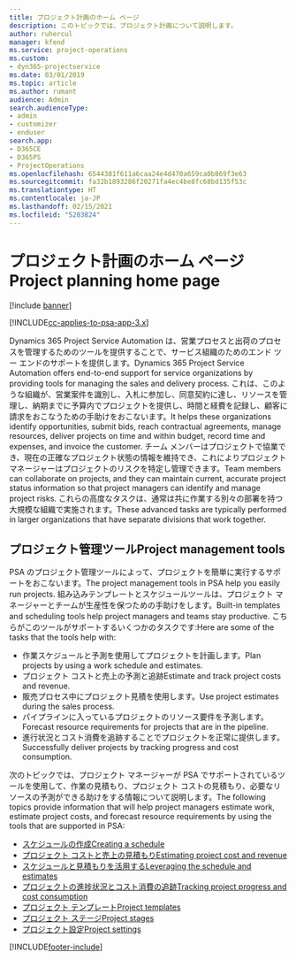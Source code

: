 ```yaml
---
title: プロジェクト計画のホーム ページ
description: このトピックでは、プロジェクト計画について説明します。
author: ruhercul
manager: kfend
ms.service: project-operations
ms.custom:
- dyn365-projectservice
ms.date: 03/01/2019
ms.topic: article
ms.author: rumant
audience: Admin
search.audienceType:
- admin
- customizer
- enduser
search.app:
- D365CE
- D365PS
- ProjectOperations
ms.openlocfilehash: 6544381f611a6caa24e4d470a659ca0b869f3e63
ms.sourcegitcommit: fa32b1893286f20271fa4ec4be8fc68bd135f53c
ms.translationtype: HT
ms.contentlocale: ja-JP
ms.lasthandoff: 02/15/2021
ms.locfileid: "5283824"
---
```

# <a name="project-planning-home-page"></a><span data-ttu-id="63add-103">プロジェクト計画のホーム ページ</span><span class="sxs-lookup"><span data-stu-id="63add-103">Project planning home page</span></span>

[!include [banner](../includes/psa-now-project-operations.md)]

[!INCLUDE[cc-applies-to-psa-app-3.x](../includes/cc-applies-to-psa-app-3x.md)]

<span data-ttu-id="63add-104">Dynamics 365 Project Service Automation は、営業プロセスと出荷のプロセスを管理するためのツールを提供することで、サービス組織のためのエンド ツー エンドのサポートを提供します。</span><span class="sxs-lookup"><span data-stu-id="63add-104">Dynamics 365 Project Service Automation offers end-to-end support for service organizations by providing tools for managing the sales and delivery process.</span></span> <span data-ttu-id="63add-105">これは、このような組織が、営業案件を識別し、入札に参加し、同意契約に達し、リソースを管理し、納期までに予算内でプロジェクトを提供し、時間と経費を記録し、顧客に請求をおこなうための手助けをおこないます。</span><span class="sxs-lookup"><span data-stu-id="63add-105">It helps these organizations identify opportunities, submit bids, reach contractual agreements, manage resources, deliver projects on time and within budget, record time and expenses, and invoice the customer.</span></span> <span data-ttu-id="63add-106">チーム メンバーはプロジェクトで協業でき、現在の正確なプロジェクト状態の情報を維持でき、これによりプロジェクト マネージャーはプロジェクトのリスクを特定し管理できます。</span><span class="sxs-lookup"><span data-stu-id="63add-106">Team members can collaborate on projects, and they can maintain current, accurate project status information so that project managers can identify and manage project risks.</span></span> <span data-ttu-id="63add-107">これらの高度なタスクは、通常は共に作業する別々の部署を持つ大規模な組織で実施されます。</span><span class="sxs-lookup"><span data-stu-id="63add-107">These advanced tasks are typically performed in larger organizations that have separate divisions that work together.</span></span>

## <a name="project-management-tools"></a><span data-ttu-id="63add-108">プロジェクト管理ツール</span><span class="sxs-lookup"><span data-stu-id="63add-108">Project management tools</span></span>

<span data-ttu-id="63add-109">PSA のプロジェクト管理ツールによって、プロジェクトを簡単に実行するサポートをおこないます。</span><span class="sxs-lookup"><span data-stu-id="63add-109">The project management tools in PSA help you easily run projects.</span></span> <span data-ttu-id="63add-110">組み込みテンプレートとスケジュールツールは、プロジェクト マネージャーとチームが生産性を保つための手助けをします。</span><span class="sxs-lookup"><span data-stu-id="63add-110">Built-in templates and scheduling tools help project managers and teams stay productive.</span></span> <span data-ttu-id="63add-111">こちらがこのツールがサポートするいくつかのタスクです:</span><span class="sxs-lookup"><span data-stu-id="63add-111">Here are some of the tasks that the tools help with:</span></span>

- <span data-ttu-id="63add-112">作業スケジュールと予測を使用してプロジェクトを計画します。</span><span class="sxs-lookup"><span data-stu-id="63add-112">Plan projects by using a work schedule and estimates.</span></span>
- <span data-ttu-id="63add-113">プロジェクト コストと売上の予測と追跡</span><span class="sxs-lookup"><span data-stu-id="63add-113">Estimate and track project costs and revenue.</span></span>
- <span data-ttu-id="63add-114">販売プロセス中にプロジェクト見積を使用します。</span><span class="sxs-lookup"><span data-stu-id="63add-114">Use project estimates during the sales process.</span></span>
- <span data-ttu-id="63add-115">パイプラインに入っているプロジェクトのリソース要件を予測します。</span><span class="sxs-lookup"><span data-stu-id="63add-115">Forecast resource requirements for projects that are in the pipeline.</span></span>
- <span data-ttu-id="63add-116">進行状況とコスト消費を追跡することでプロジェクトを正常に提供します。</span><span class="sxs-lookup"><span data-stu-id="63add-116">Successfully deliver projects by tracking progress and cost consumption.</span></span>

<span data-ttu-id="63add-117">次のトピックでは、プロジェクト マネージャーが PSA でサポートされているツールを使用して、作業の見積もり、プロジェクト コストの見積もり、必要なリソースの予測ができる助けをする情報について説明します。</span><span class="sxs-lookup"><span data-stu-id="63add-117">The following topics provide information that will help project managers estimate work, estimate project costs, and forecast resource requirements by using the tools that are supported in PSA:</span></span>

- [<span data-ttu-id="63add-118">スケジュールの作成</span><span class="sxs-lookup"><span data-stu-id="63add-118">Creating a schedule</span></span>](project-creating.md)
- [<span data-ttu-id="63add-119">プロジェクト コストと売上の見積もり</span><span class="sxs-lookup"><span data-stu-id="63add-119">Estimating project cost and revenue</span></span>](project-estimating.md)
- [<span data-ttu-id="63add-120">スケジュールと見積もりを活用する</span><span class="sxs-lookup"><span data-stu-id="63add-120">Leveraging the schedule and estimates</span></span>](project-leveraging.md)
- [<span data-ttu-id="63add-121">プロジェクトの進捗状況とコスト消費の追跡</span><span class="sxs-lookup"><span data-stu-id="63add-121">Tracking project progress and cost consumption</span></span>](project-tracking.md)
- [<span data-ttu-id="63add-122">プロジェクト テンプレート</span><span class="sxs-lookup"><span data-stu-id="63add-122">Project templates</span></span>](project-templates.md)
- [<span data-ttu-id="63add-123">プロジェクト ステージ</span><span class="sxs-lookup"><span data-stu-id="63add-123">Project stages</span></span>](project-stages.md)
- [<span data-ttu-id="63add-124">プロジェクト設定</span><span class="sxs-lookup"><span data-stu-id="63add-124">Project settings</span></span>](project-settings.md)


[!INCLUDE[footer-include](../includes/footer-banner.md)]